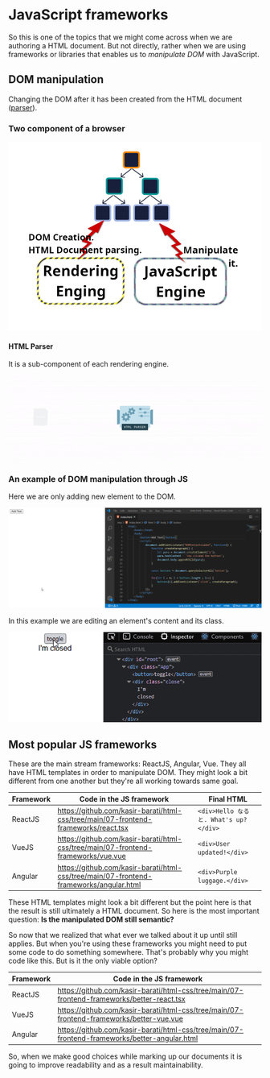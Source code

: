 # JavaScript frameworks

So this is one of the topics that we might come across when we are authoring a HTML document. But not directly, rather when we are using frameworks or libraries that enables us to _manipulate DOM_ with JavaScript.

## DOM manipulation

Changing the DOM after it has been created from the HTML document ([parser](../05-the-browser-and-the-dom/README.md#parser)).

### Two component of a browser

![Rendering engine and JavaScript engine](./rendering-engine-js-engine.png)

#### HTML Parser

It is a sub-component of each rendering engine.

![HTML Parser](./html-parser.gif)

### An example of DOM manipulation through JS

Here we are only adding new element to the DOM.

![JavaScript manipulates DOM](./JS-Append-DOM.gif)

In this example we are editing an element's content and its class.

![Another DOM manipulation with JS](./dom-manipulation.gif)

## Most popular JS frameworks

These are the main stream frameworks: ReactJS, Angular, Vue. They all have HTML templates in order to manipulate DOM. They might look a bit different from one another but they're all working towards same goal.

| Framework | Code in the JS framework                                                               | Final HTML                               |
| --------- | -------------------------------------------------------------------------------------- | ---------------------------------------- |
| ReactJS   | https://github.com/kasir-barati/html-css/tree/main/07-frontend-frameworks/react.tsx    | `<div>Hello なると. What's up?</div>` 　 |
| VueJS     | https://github.com/kasir-barati/html-css/tree/main/07-frontend-frameworks/vue.vue      | `<div>User updated!</div>` 　            |
| Angular   | https://github.com/kasir-barati/html-css/tree/main/07-frontend-frameworks/angular.html | `<div>Purple luggage.</div>`　           |

These HTML templates might look a bit different but the point here is that the result is still ultimately a HTML document. So here is the most important question: <strong>Is the manipulated DOM still semantic?</strong>

So now that we realized that what ever we talked about it up until still applies. But when you're using these frameworks you might need to put some code to do something somewhere. That's probably why you might code like this. But is it the only viable option?

| Framework | Code in the JS framework                                                                      |
| --------- | --------------------------------------------------------------------------------------------- |
| ReactJS   | https://github.com/kasir-barati/html-css/tree/main/07-frontend-frameworks/better-react.tsx    |
| VueJS     | https://github.com/kasir-barati/html-css/tree/main/07-frontend-frameworks/better-vue.vue      |
| Angular   | https://github.com/kasir-barati/html-css/tree/main/07-frontend-frameworks/better-angular.html |

So, when we make good choices while marking up our documents it is going to improve readability and as a result maintainability.

